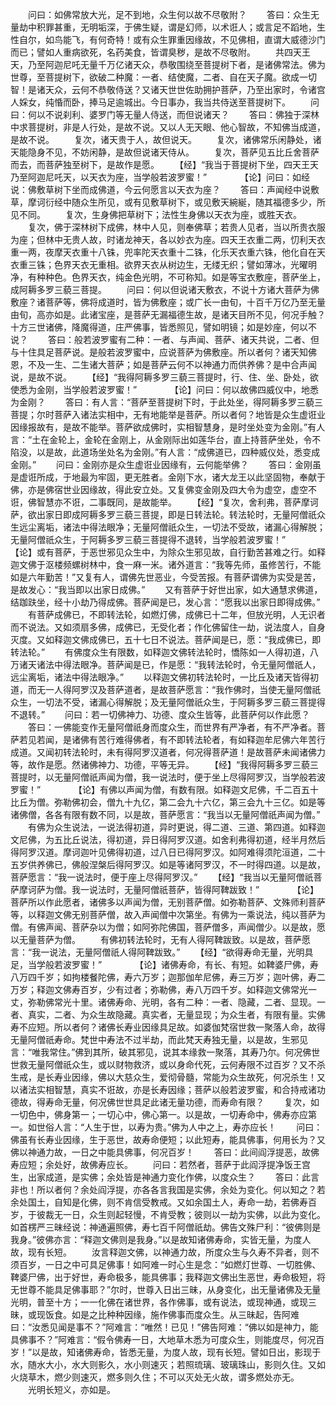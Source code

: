 <!-- { "loadSidebar": true } -->
　　问曰：如佛常放大光，足不到地，众生何以故不尽敬附？
　　答曰：众生无量劫中积罪甚重，无明垢深，于佛生疑，谓是幻师，以术诳人；或言足不蹈地，生性自尔，如鸟能飞，有何奇特！或有众生罪重因缘故，不见佛相，直谓大威德沙门而已；譬如人重病欲死，名药美食，皆谓臭秽，是故不尽敬附。
　　共四天王天，乃至阿迦尼吒无量千万亿诸天众，恭敬围绕至菩提树下者，是诸佛常法。佛为世尊，至菩提树下，欲破二种魔：一者、结使魔，二者、自在天子魔。欲成一切智！是诸天众，云何不恭敬侍送？又诸天世世佐助拥护菩萨，乃至出家时，令诸宫人婇女，纯惛而卧，捧马足逾城出。今日事办，我当共侍送至菩提树下。
　　问曰：何以不说刹利、婆罗门等无量人侍送，而但说诸天？
　　答曰：佛独于深林中求菩提树，非是人行处，是故不说。又以人无天眼、他心智故，不知佛当成道，是故不说。
　　复次，诸天贵于人，故但说天。
　　复次，诸佛常乐闲静处，诸天能隐身不见，不妨闲静，是故但说诸天侍从。
　　复次，菩萨见五比丘舍菩萨而去，而菩萨独至树下，是故作是愿。
　　【经】“我当于菩提树下坐，四天王天乃至阿迦尼吒天，以天衣为座，当学般若波罗蜜！”　　
　　【论】问曰：如经说：佛敷草树下坐而成佛道，今云何愿言以天衣为座？
　　答曰：声闻经中说敷草，摩诃衍经中随众生所见，或有见敷草树下，或见敷天綩綖，随其福德多少，所见不同。
　　复次，生身佛把草树下；法性生身佛以天衣为座，或胜天衣。
　　复次，佛于深林树下成佛，林中人见，则奉佛草；若贵人见者，当以所贵衣服为座；但林中无贵人故，时诸龙神天，各以妙衣为座。四天王衣重二两，忉利天衣重一两，夜摩天衣重十八铢，兜率陀天衣重十二铢，化乐天衣重六铢，他化自在天衣重三铢；色界天衣无重相。欲界天衣从树边生，无缕无织；譬如薄冰，光曜明净，有种种色。色界天衣，纯金色光明，不可称知。如是等宝衣敷座，菩萨坐上，成阿耨多罗三藐三菩提。
　　问曰：何以但说诸天敷衣，不说十方诸大菩萨为佛敷座？诸菩萨等，佛将成道时，皆为佛敷座；或广长一由旬，十百千万亿乃至无量由旬，高亦如是。此诸宝座，是菩萨无漏福德生故，是诸天目所不见，何况手触？十方三世诸佛，降魔得道，庄严佛事，皆悉照见，譬如明镜；如是妙座，何以不说？
　　答曰：般若波罗蜜有二种：一者、与声闻、菩萨、诸天共说，二者、但与十住具足菩萨说。是般若波罗蜜中，应说菩萨为佛敷座。所以者何？诸天知佛恩，不及一生、二生诸大菩萨；如是菩萨云何不以神通力而供养佛？是中合声闻说，是故不说。
　　【经】“我得阿耨多罗三藐三菩提时，行、住、坐、卧处，欲使悉为金刚，当学般若波罗蜜！”　　
　　【论】问曰：何以故佛四威仪中，地悉为金刚？
　　答曰：有人言：“菩萨至菩提树下时，于此处坐，得阿耨多罗三藐三菩提；尔时菩萨入诸法实相中，无有地能举是菩萨。所以者何？地皆是众生虚诳业因缘报故有，是故不能举。菩萨欲成佛时，实相智慧身，是时坐处变为金刚。”有人言：“土在金轮上，金轮在金刚上，从金刚际出如莲华台，直上持菩萨坐处，令不陷没，以是故，此道场坐处名为金刚。”有人言：“成佛道已，四种威仪处，悉变成金刚。”
　　问曰：金刚亦是众生虚诳业因缘有，云何能举佛？
　　答曰：金刚虽是虚诳所成，于地最为牢固，更无胜者。金刚下水，诸大龙王以此坚固物，奉献于佛，亦是佛宿世业因缘故，得此安立处。又复佛变金刚及四大令为虚空，虚空不诳，佛智慧亦不诳，二事既同，是故能举。
　　【经】“复次，舍利弗，菩萨摩诃萨，欲出家日即成阿耨多罗三藐三菩提，即是日转法轮。转法轮时，无量阿僧祇众生远尘离垢，诸法中得法眼净；无量阿僧祇众生，一切法不受故，诸漏心得解脱；无量阿僧祇众生，于阿耨多罗三藐三菩提得不退转，当学般若波罗蜜！”　　
　　【论】或有菩萨，于恶世邪见众生中，为除众生邪见故，自行勤苦甚难之行。如释迦文佛于沤楼频螺树林中，食一麻一米。诸外道言：“我等先师，虽修苦行，不能如是六年勤苦！”又复有人，谓佛先世恶业，今受苦报。有菩萨谓佛为实受是苦，是故发心：“我当即以出家日成佛。”
　　又有菩萨于好世出家，如大通慧求佛道，结跏趺坐，经十小劫乃得成佛。菩萨闻是已，发心言：“愿我以出家日即得成佛。”
　　有菩萨成佛已，不即转法轮，如燃灯佛，成佛已十二年，但放光明，人无识者而不说法。又如须扇多佛，成佛已，无受化者；作化佛留住一劫，说法度人，自身灭度。又如释迦文佛成佛已，五十七日不说法。菩萨闻是已，愿：“我成佛已，即转法轮。”
　　有佛度众生有限数，如释迦文佛转法轮时，憍陈如一人得初道，八万诸天诸法中得法眼净。菩萨闻是已，作是愿：“我转法轮时，令无量阿僧祇人，远尘离垢，诸法中得法眼净。”
　　以释迦文佛初转法轮时，一比丘及诸天皆得初道，而无一人得阿罗汉及菩萨道者，是故菩萨愿言：“我作佛时，当使无量阿僧祇众生，一切法不受，诸漏心得解脱；及无量阿僧祇众生，于阿耨多罗三藐三菩提得不退转。”
　　问曰：若一切佛神力、功德、度众生皆等，此菩萨何以作此愿？
　　答曰：一佛能变作无量阿僧祇身而度众生，而世界有严净者，有不严净者。菩萨若见若闻，是诸佛有苦行难得佛者，有不即转法轮者，有如释迦牟尼佛六年苦行成道。又闻初转法轮时，未有得阿罗汉道者，何况得菩萨道！是故菩萨未闻诸佛力等，故作是愿。然诸佛神力、功德，平等无异。
　　【经】“我得阿耨多罗三藐三菩提时，以无量阿僧祇声闻为僧，我一说法时，便于坐上尽得阿罗汉，当学般若波罗蜜！”　　
　　【论】有佛以声闻为僧，有数有限。如释迦文尼佛，千二百五十比丘为僧。弥勒佛初会，僧九十九亿，第二会九十六亿，第三会九十三亿。如是等诸佛僧，各各有限有数不同，以是故，菩萨愿言：“我当以无量阿僧祇声闻为僧。”
　　有佛为众生说法，一说法得初道，异时更说，得二道、三道、第四道。如释迦文尼佛，为五比丘说法，得初道，异日得阿罗汉道。如舍利弗得初道，经半月然后得阿罗汉道。摩诃迦叶见佛得初道，过八日已得阿罗汉。如阿难得须陀洹道，二十五岁供养佛已，佛般涅槃后得阿罗汉。如是等诸阿罗汉，不一时得四道。以是故，菩萨愿言：“我一说法时，便于座上尽得阿罗汉。”
　　【经】“我当以无量阿僧祇菩萨摩诃萨为僧。我一说法时，无量阿僧祇菩萨，皆得阿鞞跋致！”　　
　　【论】菩萨所以作此愿者，诸佛多以声闻为僧，无别菩萨僧。如弥勒菩萨、文殊师利菩萨等，以释迦文佛无别菩萨僧，故入声闻僧中次第坐。有佛为一乘说法，纯以菩萨为僧。有佛声闻、菩萨杂以为僧；如阿弥陀佛国，菩萨僧多，声闻僧少。以是故，愿以无量菩萨为僧。
　　有佛初转法轮时，无有人得阿鞞跋致。以是故，菩萨愿言：“我一说法，无量阿僧祇人得阿鞞跋致。”
　　【经】“欲得寿命无量，光明具足，当学般若波罗蜜！”　　
　　【论】诸佛寿命，有长、有短。如鞞婆尸佛，寿八万四千岁；如拘楼餐陀佛，寿六万岁；迦那伽牟尼佛，寿三万岁；迦叶佛，寿二万岁；释迦文佛寿百岁，少有过者；弥勒佛，寿八万四千岁。如释迦文佛常光一丈，弥勒佛常光十里。诸佛寿命、光明，各有二种：一者、隐藏，二者、显现。一者、真实，二者、为众生故隐藏。真实者，无量显现；为众生者，有限有量。实佛寿不应短。所以者何？诸佛长寿业因缘具足故。如婆伽梵宿世救一聚落人命，故得无量阿僧祇寿命。梵世中寿法不过半劫，而此梵天寿独无量，以是故，生邪见言：“唯我常住。”佛到其所，破其邪见，说其本缘救一聚落，其寿乃尔。何况佛世世救无量阿僧祇众生，或以财物救济，或以身命代死，云何寿限不过百岁？又不杀生戒，是长寿业因缘，佛以大慈众生，爱彻骨髓，常能为众生故死，何况杀生！又以诸法实相智慧，真实不诳故，亦是长寿因缘；菩萨以般若波罗蜜，和合持戒诸功德故，得寿命无量，何况佛世世具足此诸无量功德，而寿命有限？
　　复次，如一切色中，佛身第一；一切心中，佛心第一。以是故，一切寿命中，佛寿亦应第一。如世俗人言：“人生于世，以寿为贵。”佛为人中之上，寿亦应长！
　　问曰：佛虽有长寿业因缘，生于恶世，故寿命便短；以此短寿，能具佛事，何用长为？又佛以神通力故，一日之中能具佛事，何况百岁！
　　答曰：此间阎浮提恶，故佛寿应短；余处好，故佛寿应长。
　　问曰：若然者，菩萨于此阎浮提净饭王宫生，出家成道，是实佛；余处皆是神通力变化作佛，以度众生？
　　答曰：此言非也！所以者何？余处阎浮提，亦各各言我国是实佛，余处为变化。何以知之？若余处国土，自知是化佛，则不肯信受教戒。又如余国土人，寿命一劫，若佛寿百岁，于彼裁无一日，众生则起轻慢，不肯受教；彼则以一劫为实佛，以此为变化。如首楞严三昧经说：神通遍照佛，寿七百千阿僧祇劫。佛告文殊尸利：“彼佛则是我身。”彼佛亦言：“释迦文佛则是我身。”以是故知诸佛寿命，实皆无量，为度人故，现有长短。
　　汝言释迦文佛，以神通力故，所度众生与久寿不异者，则不须百岁，一日之中可具足佛事！如阿难一时心生是念：“如燃灯世尊、一切胜佛、鞞婆尸佛，出于好世，寿命极多，能具佛事；我释迦文佛出生恶世，寿命极短，将无世尊不能具足佛事耶？”尔时，世尊入日出三昧，从身变化，出无量诸佛及无量光明，普至十方；一一化佛在诸世界，各作佛事，或有说法，或现神通，或现三昧，或现饭食。如是之比种种因缘，施作佛事而度众生。从三昧起，告阿难曰：“汝悉见闻是事不？”阿难言：“唯然！已见！”佛告阿难：“佛以如是神力，能具佛事不？”阿难言：“假令佛寿一日，大地草木悉为可度众生，则能度尽，何况百岁！”以是故，知诸佛寿命，皆悉无量，为度人故，现有长短。譬如日出，影现于水，随水大小，水大则影久，水小则速灭；若照琉璃、玻璃珠山，影则久住。又如火烧草木，燃少则速灭，燃多则久住；不可以灭处无火故，谓多燃处亦无。
　　光明长短义，亦如是。
